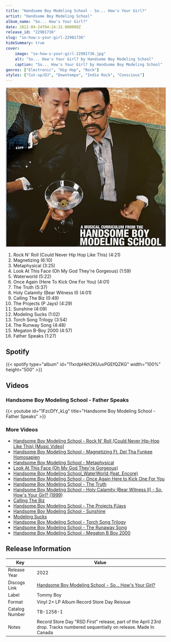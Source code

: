 ```yaml
---
title: "Handsome Boy Modeling School - So... How's Your Girl?"
artist: "Handsome Boy Modeling School"
album_name: "So... How's Your Girl?"
date: 2022-04-24T04:24:32.000000Z
release_id: "22981736"
slug: "so-how-s-your-girl-22981736"
hideSummary: true
cover:
    image: "so-how-s-your-girl-22981736.jpg"
    alt: "So... How's Your Girl? by Handsome Boy Modeling School"
    caption: "So... How's Your Girl? by Handsome Boy Modeling School"
genres: ["Electronic", "Hip Hop", "Rock"]
styles: ["Cut-up/DJ", "Downtempo", "Indie Rock", "Conscious"]
---
```


![So... How's Your Girl? by Handsome Boy Modeling School](so-how-s-your-girl-22981736.jpg)

<!-- section break -->

1. Rock N' Roll (Could Never Hip Hop Like This) (4:21)
2. Magnetizing (6:10)
3. Metaphysical (3:25)
4. Look At This Face (Oh My God They're Gorgeous) (1:59)
5. Waterworld (5:22)
6. Once Again (Here To Kick One For You) (4:01)
7. The Truth (5:37)
8. Holy Calamity (Bear Witness II) (4:01)
9. Calling The Biz (0:49)
10. The Projects (P Jays) (4:29)
11. Sunshine (4:09)
12. Modeling Sucks (1:02)
13. Torch Song Trilogy (3:54)
14. The Runway Song (4:48)
15. Megaton B-Boy 2000 (4:57)
16. Father Speaks (1:27)

<!-- section break -->


## Spotify
{{< spotify type="album" id="11xrdpHkh2KUuxPGEfQZKG" width="100%" height="500" >}}



## Videos
### Handsome Boy Modeling School - Father Speaks
{{< youtube id="1FzcDfY_kLg" title="Handsome Boy Modeling School - Father Speaks" >}}<br>

### More Videos

- [Handsome Boy Modeling School - Rock N' Roll (Could Never Hip-Hop Like This) [Music Video]](https://www.youtube.com/watch?v=1w_HupwkGbE)
- [Handsome Boy Modeling School - Magnetizing Ft. Del Tha Funkee Homosapien](https://www.youtube.com/watch?v=tldQYRdpoLQ)
- [Handsome Boy Modeling School - Metaphysical](https://www.youtube.com/watch?v=gcPzoWk6mmg)
- [Look At This Face (Oh My God They're Gorgeous)](https://www.youtube.com/watch?v=zQccR1aAiJ0)
- [Handsome Boy Modeling School_WaterWorld (feat. Encore)](https://www.youtube.com/watch?v=Ommf4ruo9jA)
- [Handsome Boy Modeling School - Once Again Here to Kick One For You](https://www.youtube.com/watch?v=l5dTsox4lOc)
- [Handsome Boy Modeling School - The Truth](https://www.youtube.com/watch?v=-HW7nj-GUZY)
- [Handsome Boy Modeling School - Holy Calamity (Bear Witness II) - So, How's Your Girl? (1999)](https://www.youtube.com/watch?v=WMmaL7vbPaM)
- [Calling The Biz](https://www.youtube.com/watch?v=KzHFeKBEH7A)
- [Handsome Boy Modeling School - The Projects PJays](https://www.youtube.com/watch?v=BjIBOvjL884)
- [Handsome Boy Modeling School - Sunshine](https://www.youtube.com/watch?v=__p2IpVAEQU)
- [Modeling Sucks](https://www.youtube.com/watch?v=R-kFNuPLA0I)
- [Handsome Boy Modeling School - Torch Song Trilogy](https://www.youtube.com/watch?v=xunZgvXRq3M)
- [Handsome Boy Modeling School - The Runaway Song](https://www.youtube.com/watch?v=PfFp6Evi1pI)
- [Handsome Boy Modeling School - Megaton B Boy 2000](https://www.youtube.com/watch?v=3eYvNUcPy50)


## Release Information
|  Key           | Value                                                |
| ---------------| ---------------------------------------------------- |
| Release Year   | 2022                                   |
| Discogs Link   | [Handsome Boy Modeling School - So... How's Your Girl?](https://www.discogs.com/release/22981736-Handsome-Boy-Modeling-School-So-Hows-Your-Girl) |
| Label          | Tommy Boy |
| Format         | Vinyl 2× LP Album Record Store Day Reissue |
| Catalog Number | TB-1258-1 |
| Notes | Record Store Day "RSD First" release, part of the April 23rd drop.  Tracks numbered sequentially on release.  Made In Canada |